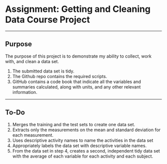 # Assignment: Getting and Cleaning Data Course Project

---
## Purpose 
The purpose of this project is to demonstrate my ability to collect, work with, and clean a data set.

1. The submitted data set is tidy.
2. The Github repo contains the required scripts.
3. GitHub contains a code book that indicate all the variables and summaries calculated, along with units, and any other relevant information.

----
## To-Do
1. Merges the training and the test sets to create one data set.
2. Extracts only the measurements on the mean and standard deviation for each measurement.
3. Uses descriptive activity names to name the activities in the data set
4. Appropriately labels the data set with descriptive variable names.
5. From the data set in step 4, creates a second, independent tidy data set with the average of each variable for each activity and each subject.